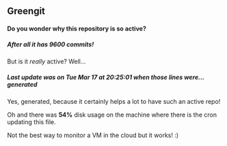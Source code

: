 ## Greengit

#### Do you wonder why this repository is so active?

##### After all it has 9600 commits!

But is it *really* active? Well...

##### Last update was on Tue Mar 17 at 20:25:01 when those lines were... generated

Yes, generated, because it certainly helps a lot to have such an active repo!

Oh and there was **54%** disk usage on the machine
where there is the cron updating this file.

Not the best way to monitor a VM in the cloud but it works! :)
